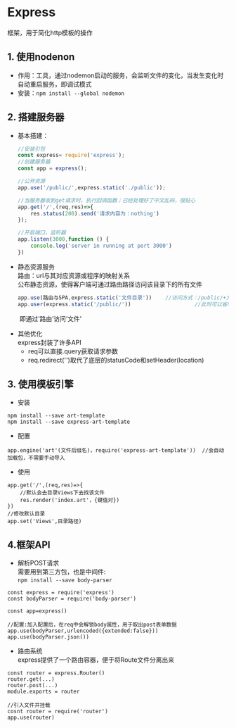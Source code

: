 # Express  
框架，用于简化http模板的操作  
## 1. 使用nodenon  
+ 作用：工具，通过nodemon启动的服务，会监听文件的变化，当发生变化时自动重启服务，即调试模式  
+ 安装：`npm install --global nodemon ` 
## 2. 搭建服务器  
+ 基本搭建：
    ```javascript
    //安装引包
    const express= require('express');
    //创建服务器
    const app = express();
    
    //公开资源
    app.use('/public/',express.static('./public'));
    
    //当服务器收到get请求时，执行回调函数；已经处理好了中文乱码，很贴心
    app.get('/',(req,res)=>{
        res.status(200).send('请求内容为：nothing')
    });
    
    //开启端口，监听器
    app.listen(3000,function () {
        console.log('server in running at port 3000')
    })
    ```  
+ 静态资源服务  
路由：url与其对应资源或程序的映射关系  
公布静态资源，使得客户端可通过路由路径访问该目录下的所有文件  
    ```javascript
    app.use(路由与SPA,express.static('文件目录')) 　　//访问方式：/public/+文件名；注意文件目录要以启动服务的目录为准
    app.user(express.static('/public/')) 　　　　　　　　　　　 //此时可以省略/public/，直接加具体文件路径访问
    ``` 
　　即通过‘路由’访问‘文件’  
+ 其他优化  
express封装了许多API  
   + req可以直接.query获取请求参数  
   + req.redirect('')取代了底层的statusCode和setHeader(location) 
## 3. 使用模板引擎  
+ 安装  
```
npm install --save art-template
npm install --save express-art-template 
```  
+ 配置  
```
app.engine('art'(文件后缀名)，require('express-art-template'))  //会自动加载包，不需要手动导入
```
+ 使用  
```
app.get('/',(req,res)=>{
    //默认会去目录Views下去找该文件
    res.render('index.art'，{键值对})
})
//修改默认目录
app.set('Views',目录路径)
```  
## 4.框架API  
+ 解析POST请求  
需要用到第三方包，也是中间件:  
`npm install --save body-parser`  
```
const express = require('express')
const bodyParser = require('body-parser')

const app=express()

//配置:加入配置后，在req中会解锁body属性，用于取出post表单数据
app.use(bodyParser,urlencoded({extended:false}))
app.use(bodyParser.json())

```  
+ 路由系统  
express提供了一个路由容器，便于将Route文件分离出来  
```
const router = express.Router()
router.get(...)
router.post(...)
module.exports = router

//引入文件并挂载
cosnt router = require('router')
app.use(router)
```




